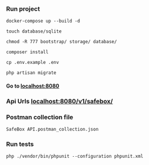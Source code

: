 ### Run project

    docker-compose up --build -d
    
    touch database/sqlite
    
    chmod -R 777 bootstrap/ storage/ database/
    
    composer install
    
    cp .env.example .env
    
    php artisan migrate
    
#### Go to [localhost:8080](http://localhost:8080)

### Api Urls [localhost:8080/v1/safebox/](http://localhost:8080/v1/safebox)

### Postman collection file
    SafeBox API.postman_collection.json

### Run tests

    php ./vendor/bin/phpunit --configuration phpunit.xml 
